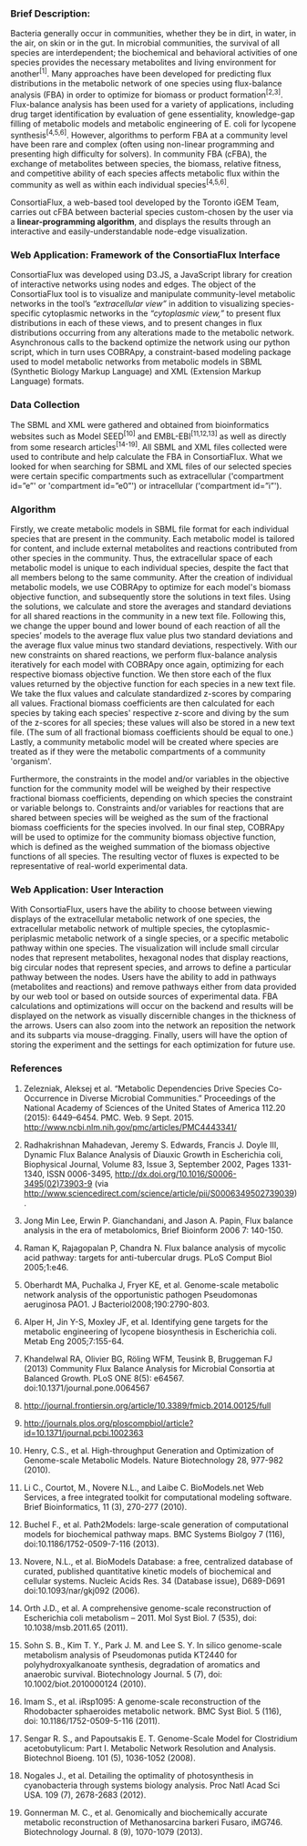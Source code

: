 ### Brief Description:

Bacteria generally occur in communities, whether they be in dirt, in water, in the air, on skin or in the gut. In microbial communities, the survival of all species are interdependent; the biochemical and behavioral activities of one species provides the necessary metabolites and living environment for another<sup>[1]</sup>. Many approaches have been developed for predicting flux distributions in the metabolic network of one species using flux-balance analysis (FBA) in order to optimize for biomass or product formation<sup>[2,3]</sup>. Flux-balance analysis has been used for a variety of applications, including drug target identification by evaluation of gene essentiality, knowledge-gap filling of metabolic models and metabolic engineering of E. coli for lycopene synthesis<sup>[4,5,6]</sup>. However, algorithms to perform FBA at a community level have been rare and complex (often using non-linear programming and presenting high difficulty for solvers). In community FBA (cFBA), the exchange of metabolites between species, the biomass, relative fitness, and competitive ability of each species affects metabolic flux within the community as well as within each individual species<sup>[4,5,6]</sup>.

ConsortiaFlux, a web-based tool developed by the Toronto iGEM Team, carries out cFBA between bacterial species custom-chosen by the user via a __linear-programming algorithm__, and displays the results through an interactive and easily-understandable node-edge visualization.

### Web Application: Framework of the ConsortiaFlux Interface

ConsortiaFlux was developed using D3.JS, a JavaScript library for creation of interactive networks using nodes and edges. The object of the ConsortiaFlux tool is to visualize and manipulate community-level metabolic networks in the tool’s _“extracellular view”_ in addition to visualizing species-specific cytoplasmic networks in the _“cytoplasmic view,”_ to present flux distributions in each of these views, and to present changes in flux distributions occurring from any alterations made to the metabolic network. Asynchronous calls to the backend optimize the network using our python script, which in turn uses COBRApy, a constraint-based modeling package used to model metabolic networks from metabolic models in SBML (Synthetic Biology Markup Language) and XML (Extension Markup Language) formats.

### Data Collection

The SBML and XML were gathered and obtained from bioinformatics websites such as Model SEED<sup>[10]</sup> and EMBL-EBI<sup>[11,12,13]</sup> as well as directly from some research articles<sup>[14-19]</sup>. All SBML and XML files collected were used to contribute and help calculate the FBA in ConsortiaFlux. What we looked for when searching for SBML and XML files of our selected species were certain specific compartments such as extracellular ('compartment id=”e”' or 'compartment id=”e0”') or intracellular ('compartment id=”i”').

### Algorithm

Firstly, we create metabolic models in SBML file format for each individual species that are present in the community. Each metabolic model is tailored for content, and include external metabolites and reactions contributed from other species in the community. Thus, the extracellular space of each metabolic model is unique to each individual species, despite the fact that all members belong to the same community. After the creation of individual metabolic models, we use COBRApy to optimize for each model's biomass objective function, and subsequently store the solutions in text files. Using the solutions, we calculate and store the averages and standard deviations for all shared reactions in the community in a new text file. Following this, we change the upper bound and lower bound of each reaction of all the species’ models to the average flux value plus two standard deviations and the average flux value minus two standard deviations, respectively. With our new constraints on shared reactions, we perform flux-balance analysis iteratively for each model with COBRApy once again, optimizing for each respective biomass objective function. We then store each of the flux values returned by the objective function for each species in a new text file. We take the flux values and calculate standardized z-scores by comparing all values. Fractional biomass coefficients are then calculated for each species by taking each species' respective z-score and diving by the sum of the z-scores for all species; these values will also be stored in a new text file. (The sum of all fractional biomass coefficients should be equal to one.) Lastly, a community metabolic model will be created where species are treated as if they were the metabolic compartments of a community 'organism'.

Furthermore, the constraints in the model and/or variables in the objective function for the community model will be weighed by their respective fractional biomass coefficients, depending on which species the constraint or variable belongs to. Constraints and/or variables for reactions that are shared between species will be weighed as the sum of the fractional biomass coefficients for the species involved. In our final step, COBRApy will be used to optimize for the community biomass objective function, which is defined as the weighed summation of the biomass objective functions of all species. The resulting vector of fluxes is expected to be representative of real-world experimental data.  

### Web Application: User Interaction

With ConsortiaFlux, users have the ability to choose between viewing displays of the extracellular metabolic network of one species, the extracellular metabolic network of multiple species, the cytoplasmic-periplasmic metabolic network of a single species, or a specific metabolic pathway within one species. The visualization will include small circular nodes that represent metabolites, hexagonal nodes that display reactions, big circular nodes that represent species, and arrows to define a particular pathway between the nodes. Users have the ability to add in pathways (metabolites and reactions) and remove pathways either from data provided by our web tool or based on outside sources of experimental data. FBA calculations and optimizations will occur on the backend and results will be displayed on the network as visually discernible changes in the thickness of the arrows. Users can also zoom into the network an  reposition the network and its subparts via mouse-dragging. Finally, users will have the option of storing the experiment and the settings for each optimization for future use.

### References

1. Zelezniak, Aleksej et al. “Metabolic Dependencies Drive Species Co-Occurrence in Diverse Microbial Communities.” Proceedings of the National Academy of Sciences of the United States of America 112.20 (2015): 6449–6454. PMC. Web. 9 Sept. 2015. http://www.ncbi.nlm.nih.gov/pmc/articles/PMC4443341/

2. Radhakrishnan Mahadevan, Jeremy S. Edwards, Francis J. Doyle III, Dynamic Flux Balance Analysis of Diauxic Growth in Escherichia coli, Biophysical Journal, Volume 83, Issue 3, September 2002, Pages 1331-1340, ISSN 0006-3495, http://dx.doi.org/10.1016/S0006-3495(02)73903-9 (via http://www.sciencedirect.com/science/article/pii/S0006349502739039).

3. Jong Min Lee, Erwin P. Gianchandani, and Jason A. Papin, Flux balance analysis in the era of metabolomics, Brief Bioinform 2006 7: 140-150.

4. Raman K, Rajagopalan P, Chandra N. Flux balance analysis of mycolic acid pathway: targets for anti-tubercular drugs. PLoS Comput Biol 2005;1:e46.

5. Oberhardt MA, Puchalka J, Fryer KE, et al. Genome-scale metabolic network analysis of the opportunistic pathogen Pseudomonas aeruginosa PAO1. J Bacteriol2008;190:2790-803.

6. Alper H, Jin Y-S, Moxley JF, et al. Identifying gene targets for the metabolic engineering of lycopene biosynthesis in Escherichia coli. Metab Eng 2005;7:155-64.

7. Khandelwal RA, Olivier BG, Röling WFM, Teusink B, Bruggeman FJ (2013) Community Flux Balance Analysis for Microbial Consortia at Balanced Growth. PLoS ONE 8(5): e64567. doi:10.1371/journal.pone.0064567

8. http://journal.frontiersin.org/article/10.3389/fmicb.2014.00125/full

9. http://journals.plos.org/ploscompbiol/article?id=10.1371/journal.pcbi.1002363

10. Henry, C.S., et al. High-throughput Generation and Optimization of Genome-scale Metabolic Models. Nature Biotechnology 28, 977-982 (2010).

11. Li C., Courtot, M., Novere N.L., and Laibe C. BioModels.net Web Services, a free integrated toolkit for computational modeling software. Brief Bioinformatics, 11 (3), 270-277 (2010).

12. Buchel F., et al. Path2Models: large-scale generation of computational models for biochemical pathway maps. BMC Systems Biolgoy 7 (116), doi:10.1186/1752-0509-7-116 (2013).

13. Novere, N.L., et al. BioModels Database: a free, centralized database of curated, published quantitative kinetic models of biochemical and cellular systems. Nucleic Acids Res. 34 (Database issue), D689-D691 doi:10.1093/nar/gkj092 (2006).

14. Orth J.D., et al. A comprehensive genome-scale reconstruction of Escherichia coli metabolism – 2011. Mol Syst Biol. 7 (535), doi: 10.1038/msb.2011.65 (2011).

15. Sohn S. B., Kim T. Y., Park J. M. and Lee S. Y. In silico genome-scale metabolism analysis of Pseudomonas putida KT2440 for polyhydroxyalkanoate synthesis, degradation of aromatics and anaerobic survival. Biotechnology Journal. 5 (7), doi: 10.1002/biot.2010000124 (2010).

16. Imam S., et al. iRsp1095: A genome-scale reconstruction of the Rhodobacter sphaeroides metabolic network. BMC Syst Biol. 5 (116), doi: 10.1186/1752-0509-5-116 (2011).

17. Sengar R. S., and Papoutsakis E. T. Genome-Scale Model for Clostridium acetobutylicum: Part I. Metabolic Network Resolution and Analysis. Biotechnol Bioeng. 101 (5), 1036-1052 (2008).

18. Nogales J., et al. Detailing the optimality of photosynthesis in cyanobacteria through systems biology analysis. Proc Natl Acad Sci USA. 109 (7), 2678-2683 (2012).

18. Gonnerman M. C., et al. Genomically and biochemically accurate metabolic reconstruction of Methanosarcina barkeri Fusaro, iMG746. Biotechnology Journal. 8 (9), 1070-1079 (2013).
